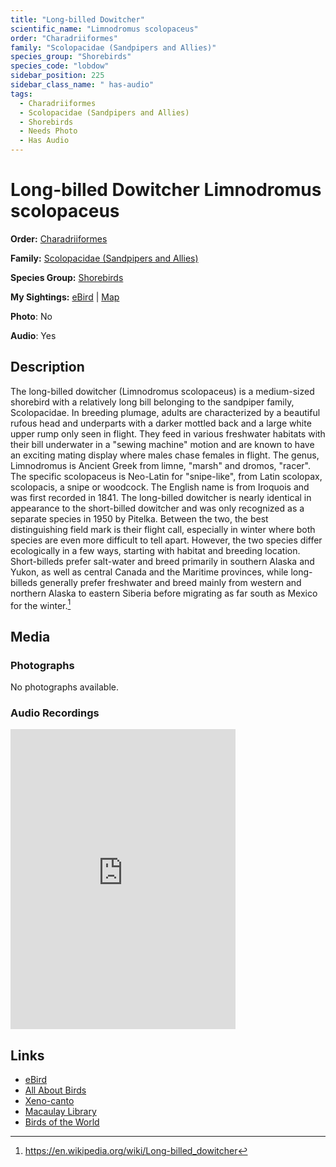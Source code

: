 ```yaml
---
title: "Long-billed Dowitcher"
scientific_name: "Limnodromus scolopaceus"
order: "Charadriiformes"
family: "Scolopacidae (Sandpipers and Allies)"
species_group: "Shorebirds"
species_code: "lobdow"
sidebar_position: 225
sidebar_class_name: " has-audio"
tags: 
  - Charadriiformes
  - Scolopacidae (Sandpipers and Allies)
  - Shorebirds
  - Needs Photo
  - Has Audio
---
```


# Long-billed Dowitcher <span className='sci_name'>Limnodromus scolopaceus</span>

**Order:** [Charadriiformes](/tags/charadriiformes)

**Family:** [Scolopacidae (Sandpipers and Allies)](/tags/scolopacidae-sandpipers-and-allies)

**Species Group:** [Shorebirds](/tags/shorebirds)

**My Sightings:** [eBird](https://ebird.org/lifelist?r=world&time=life&spp=lobdow) | [Map](/map?species_code=lobdow)

**Photo**: No 

**Audio**: Yes

## Description
The long-billed dowitcher (Limnodromus scolopaceus) is a medium-sized shorebird with a relatively long bill belonging to the sandpiper family, Scolopacidae. In breeding plumage, adults are characterized by a beautiful rufous head and underparts with a darker mottled back and a large white upper rump only seen in flight. They feed in various freshwater habitats with their bill underwater in a "sewing machine" motion and are known to have an exciting mating display where males chase females in flight. The genus, Limnodromus is  Ancient Greek  from limne, "marsh" and dromos, "racer". The specific scolopaceus is Neo-Latin for "snipe-like", from Latin scolopax, scolopacis, a snipe or woodcock. The English name is from Iroquois and was first recorded in 1841.
The long-billed dowitcher is nearly identical in appearance to the short-billed dowitcher and was only recognized as a separate species in 1950 by Pitelka. Between the two, the best distinguishing field mark is their flight call, especially in winter where both species are even more difficult to tell apart. However, the two species differ ecologically in a few ways, starting with habitat and breeding location. Short-billeds prefer salt-water and breed primarily in southern Alaska and Yukon, as well as central Canada and the Maritime provinces, while long-billeds generally prefer freshwater and breed mainly from western and northern Alaska to eastern Siberia before migrating as far south as Mexico for the winter.[^1]

[^1]: https://en.wikipedia.org/wiki/Long-billed_dowitcher

## Media
### Photographs
No photographs available.

### Audio Recordings
<iframe src="https://macaulaylibrary.org/asset/626684588/embed" width="360" height="480" frameborder="0" allowfullscreen></iframe>

## Links
* [eBird](https://ebird.org/species/lobdow) 
* [All About Birds](https://www.allaboutbirds.org/guide/lobdow) 
* [Xeno-canto](https://www.xeno-canto.org/species/limnodromus-scolopaceus) 
* [Macaulay Library](https://search.macaulaylibrary.org/catalog?taxonCode=lobdow&sort=rating_rank_desc)
* [Birds of the World](https://birdsoftheworld.org/bow/species/lobdow)
